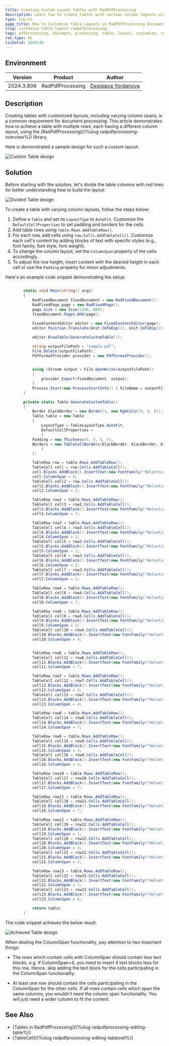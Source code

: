 ```yaml
---
title: Creating Custom Layout Tables with RadPdfProcessing
description: Learn how to create tables with various column layouts using RadPdfProcessing.
type: how-to
page_title: How to Customize Table Layouts in RadPdfProcessing Documents
slug: customize-table-layout-radpdfprocessing
tags: pdfprocessing, document, processing, table, layout, customize, col, span, columnspan
res_type: kb
ticketid: 1660148
---
```


## Environment

| Version | Product | Author | 
| --- | --- | ---- | 
| 2024.3.806| RadPdfProcessing |[Desislava Yordanova](https://www.telerik.com/blogs/author/desislava-yordanova)| 

## Description
Creating tables with customized layouts, including varying column spans, is a common requirement for document processing. This article demonstrates how to achieve a table with multiple rows, each having a different column layout, using the [RadPdfProcessing]({%slug radpdfprocessing-overview%}) library. 

Here is demonstrated a sample design for such a custom layout:

![Custom Table design](images/custom-table-design.png)  

## Solution

Before starting with the solution, let's divide the table columns with red lines for better understanding how to build the layout:

![Divided Table design](images/divided-table-design.png)   

To create a table with varying column layouts, follow the steps below:

1. Define a `Table` and set its `LayoutType` to `AutoFit`. Customize the `DefaultCellProperties` to set padding and borders for the cells.
2. Add table rows using `table.Rows.AddTableRow()`.
3. For each row, add cells using `row.Cells.AddTableCell()`. Customize each cell's content by adding blocks of text with specific styles (e.g., font family, font style, font weight).
4. To change the column layout, set the `ColumnSpan` property of the cells accordingly.
5. To adjust the row height, insert content with the desired height in each cell or use the `Padding` property for minor adjustments.

Here's an example code snippet demonstrating the setup:

```csharp

        static void Main(string[] args)
        {
            RadFixedDocument fixedDocument = new RadFixedDocument();
            RadFixedPage page = new RadFixedPage();
            page.Size = new Size(1200, 800);
            fixedDocument.Pages.Add(page);
            
            FixedContentEditor editor = new FixedContentEditor(page);
            editor.Position.Translate(Unit.CmToDip(2), Unit.CmToDip(2)); 

            editor.DrawTable(GenerateCustomTable()); 

            string outputFilePath = "sample.pdf";
            File.Delete(outputFilePath);
            PdfFormatProvider provider = new PdfFormatProvider();

         
            using (Stream output = File.OpenWrite(outputFilePath))
            {
                provider.Export(fixedDocument, output);
            }
            Process.Start(new ProcessStartInfo() { FileName = outputFilePath, UseShellExecute = true });
        }

        private static Table GenerateCustomTable()
        {
            Border blackBorder = new Border(1, new RgbColor(0, 0, 0));
            Table table = new Table
            {
                LayoutType = TableLayoutType.AutoFit,
                DefaultCellProperties =
                {
            Padding = new Thickness(5, 5, 5, 5),
            Borders = new TableCellBorders(blackBorder, blackBorder, blackBorder, blackBorder)
                }
            };

            TableRow row = table.Rows.AddTableRow();
            TableCell cell = row.Cells.AddTableCell();
            cell.Blocks.AddBlock().InsertText(new FontFamily("Helvetica"), FontStyles.Normal, FontWeights.Normal, "Truck-Reference");
            cell.ColumnSpan = 5;
            TableCell cell2 = row.Cells.AddTableCell();
            cell2.Blocks.AddBlock().InsertText(new FontFamily("Helvetica"), FontStyles.Normal, FontWeights.Normal, "Date:");
            cell2.ColumnSpan = 2;

            TableRow row2 = table.Rows.AddTableRow();
            TableCell cell3 = row2.Cells.AddTableCell();
            cell3.Blocks.AddBlock().InsertText(new FontFamily("Helvetica"), FontStyles.Normal, FontWeights.Normal, "Appointment:");
            cell3.ColumnSpan = 7;

            TableRow row3 = table.Rows.AddTableRow();
            TableCell cell4 = row3.Cells.AddTableCell();
            cell4.Blocks.AddBlock().InsertText(new FontFamily("Helvetica"), FontStyles.Normal, FontWeights.Normal, "CtrNr.:");
            cell4.ColumnSpan = 2;
            TableCell cell5 = row3.Cells.AddTableCell();
            cell5.Blocks.AddBlock().InsertText(new FontFamily("Helvetica"), FontStyles.Normal, FontWeights.Normal, "Type:");
            cell5.ColumnSpan = 2;
            TableCell cell6 = row3.Cells.AddTableCell();
            cell6.Blocks.AddBlock().InsertText(new FontFamily("Helvetica"), FontStyles.Normal, FontWeights.Normal, "Tara(kg):");
            cell6.ColumnSpan = 2;
            TableCell cell7 = row3.Cells.AddTableCell();
            cell7.Blocks.AddBlock().InsertText(new FontFamily("Helvetica"), FontStyles.Normal, FontWeights.Normal, "Net(kg):");
            cell7.ColumnSpan = 1;

            TableRow row4 = table.Rows.AddTableRow();
            TableCell cell8 = row4.Cells.AddTableCell();
            cell8.Blocks.AddBlock().InsertText(new FontFamily("Helvetica"), FontStyles.Normal, FontWeights.Normal, "Content:");
            cell8.ColumnSpan = 7;

            TableRow row5 = table.Rows.AddTableRow();
            TableCell cell9 = row5.Cells.AddTableCell();
            cell9.Blocks.AddBlock().InsertText(new FontFamily("Helvetica"), FontStyles.Normal, FontWeights.Normal, "License Truck:");
            cell9.ColumnSpan = 3;
            TableCell cell10 = row5.Cells.AddTableCell();
            cell10.Blocks.AddBlock().InsertText(new FontFamily("Helvetica"), FontStyles.Normal, FontWeights.Normal, "Trailer:");
            cell10.ColumnSpan = 4;


            TableRow row6 = table.Rows.AddTableRow();
            TableCell cell11 = row6.Cells.AddTableCell();
            cell11.Blocks.AddBlock().InsertText(new FontFamily("Helvetica"), FontStyles.Normal, FontWeights.Normal, "Full Cont.:");
            cell11.ColumnSpan = 7;

            TableRow row7 = table.Rows.AddTableRow();
            TableCell cell12 = row7.Cells.AddTableCell();
            cell12.Blocks.AddBlock().InsertText(new FontFamily("Helvetica"), FontStyles.Normal, FontWeights.Normal, "Depot:");
            cell12.ColumnSpan = 3;
            TableCell cell13 = row7.Cells.AddTableCell();
            cell13.Blocks.AddBlock().InsertText(new FontFamily("Helvetica"), FontStyles.Normal, FontWeights.Normal, "Available:");
            cell13.ColumnSpan = 4;

            TableRow row8 = table.Rows.AddTableRow();
            TableCell cell14 = row8.Cells.AddTableCell();
            cell14.Blocks.AddBlock().InsertText(new FontFamily("Helvetica"), FontStyles.Normal, FontWeights.Normal, "Loadingplace:");
            cell14.ColumnSpan = 7;

            TableRow row9 = table.Rows.AddTableRow();
            TableCell cell15 = row9.Cells.AddTableCell();
            cell15.Blocks.AddBlock().InsertText(new FontFamily("Helvetica"), FontStyles.Normal, FontWeights.Normal, "Reference:");
            cell15.ColumnSpan = 3;
            TableCell cell16 = row9.Cells.AddTableCell();
            cell16.Blocks.AddBlock().InsertText(new FontFamily("Helvetica"), FontStyles.Normal, FontWeights.Normal, "Origin:");
            cell16.ColumnSpan = 4;

            TableRow row10 = table.Rows.AddTableRow();
            TableCell cell17 = row10.Cells.AddTableCell();
            cell17.Blocks.AddBlock().InsertText(new FontFamily("Helvetica"), FontStyles.Normal, FontWeights.Normal, "Info Driver:");
            cell17.ColumnSpan = 7;

            TableRow row11 = table.Rows.AddTableRow();
            TableCell cell18 = row11.Cells.AddTableCell();
            cell18.Blocks.AddBlock().InsertText(new FontFamily("Helvetica"), FontStyles.Normal, FontWeights.Normal, "Remarks:");
            cell18.ColumnSpan = 7;

            TableRow row12 = table.Rows.AddTableRow();
            TableCell cell19 = row12.Cells.AddTableCell();
            cell19.Blocks.AddBlock().InsertText(new FontFamily("Helvetica"), FontStyles.Normal, FontWeights.Normal, "Customs:");
            cell19.ColumnSpan = 1;
            TableCell cell20 = row12.Cells.AddTableCell();
            cell20.Blocks.AddBlock().InsertText(new FontFamily("Helvetica"), FontStyles.Normal, FontWeights.Normal, "Procedure:");
            cell20.ColumnSpan = 4;
            TableCell cell21 = row12.Cells.AddTableCell();
            cell21.Blocks.AddBlock().InsertText(new FontFamily("Helvetica"), FontStyles.Normal, FontWeights.Normal, "Info:");
            cell21.ColumnSpan = 2;

            TableRow row13 = table.Rows.AddTableRow();
            TableCell cell22 = row13.Cells.AddTableCell();
            cell22.Blocks.AddBlock().InsertText(new FontFamily("Helvetica"), FontStyles.Normal, FontWeights.Normal, "Arrical/Date/Time:");
            cell22.ColumnSpan = 1;
            TableCell cell23 = row13.Cells.AddTableCell();
            cell23.Blocks.AddBlock().InsertText(new FontFamily("Helvetica"), FontStyles.Normal, FontWeights.Normal, "Date/Stamp/Signature:");
            cell23.ColumnSpan = 6;

            return table;
        }

```
 The code snippet achieves the below result:

 ![Achieved Table design](images/achieved-table-design.png)   

 When dealing the ColumnSpan functionality, pay attention to two important things:

* The rows which contain cells with ColumnSpan should contain less text blocks, e.g. if ColumnSpan=4, you need to insert 4 text blocks less for this row. Hence, skip adding the text block for the cells participating in the ColumnSpan functionality.

* At least one row should contain the cells participating in the ColumnSpan for the other cells. If all rows contain cells which span the same columns, you wouldn't need the column span functionality. You will just need a wider column to fit the content.

## See Also

- [Tables in RadPdfProcessing]({%slug radpdfprocessing-editing-table%})
- [TableCell]({%slug radpdfprocessing-editing-tablecell%})
